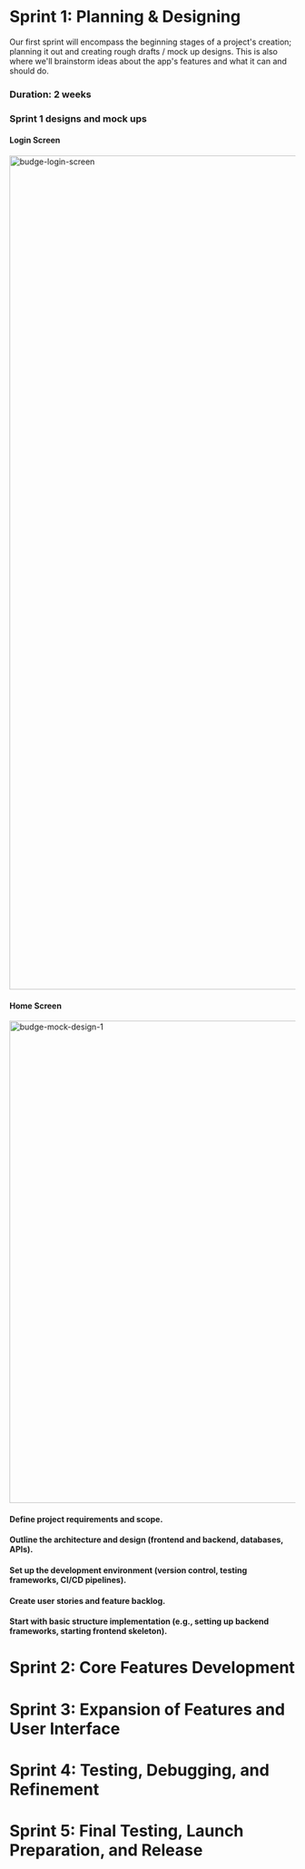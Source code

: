 # Sprint 1: Planning & Designing
Our first sprint will encompass the beginning stages of a project's creation; planning it out and creating rough drafts / mock up designs. This is also where we'll brainstorm ideas about the app's features and what it can and should do.

### Duration: 2 weeks 

### Sprint 1 designs and mock ups

#### Login Screen
<img width="1470" alt="budge-login-screen" src="https://github.com/user-attachments/assets/90c7eb9b-2b84-43a9-93f7-ef562a689598">


#### Home Screen
<img width="850" alt="budge-mock-design-1" src="https://github.com/user-attachments/assets/7ca0ba5f-1bb8-4ed8-a403-2a5fc8e182df">


#### Define project requirements and scope.
#### Outline the architecture and design (frontend and backend, databases, APIs).
#### Set up the development environment (version control, testing frameworks, CI/CD pipelines).
#### Create user stories and feature backlog.
#### Start with basic structure implementation (e.g., setting up backend frameworks, starting frontend skeleton).


# Sprint 2: Core Features Development

# Sprint 3: Expansion of Features and User Interface

# Sprint 4: Testing, Debugging, and Refinement

# Sprint 5: Final Testing, Launch Preparation, and Release
